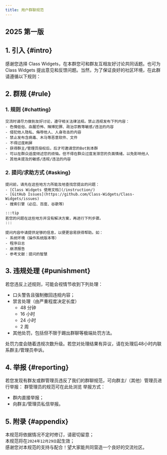 ```yaml
---
title: 用户群聊规范
---
```



## 2025 第一版
## 1. 引入 {#intro}

感谢您选择 Class Widgets，在本群您可和群友互相友好讨论共同话题。也可为 Class Widgets 提出意见和反馈问题。当然，为了保证良好的社区环境，在此群请遵循以下规则：

## 2. 群规 {#rule}
### 1. 规则 {#chatting}
    交流时请尽力做到友好讨论，遵守相关法律法规。禁止违规发布下列内容：
    - 色情低俗、血腥恐怖、赌博犯罪、政治宗教等敏感/违法的内容
    - 侵犯他人隐私、侮辱他人、人身攻击的内容
    - 禁止发布含病毒、木马等恶意软件、文件
    - 不得过度刷屏
    - 获得群主/管理员授权后，后才可邀请您的Bot到本群
    - 可以在群众适度倾述您的烦恼。但不得在群众过度发泄您的负面情绪，以免影响他人
    - 其他未提及的敏感/违规/违法的内容
### 2. 提问/求助方式 {#asking}
    提问前，请先在这些地方力所能及地查找您提出的问题：
    - [Class Widgets 使用文档](/instruction/)
    - [GitHub Issues](https://github.com/Class-Widgets/Class-Widgets/issues)
    - 搜索引擎（必应、百度、谷歌等）

    :::tip
    若您的问题在这些地方并没有解决方案，再进行下列步骤。
    :::

    提问内容中请提供足够的信息，以便更容易获得帮助。如：
    - 系统环境（操作系统版本等）
    - 程序日志
    - 崩溃报告
    - 参考文献：提问的智慧

## 3. 违规处理 {#punishment}
若您违反上述规则，可能会视情节收到下列处理：
- 口头警告且强制撤回违规内容；
- 禁言处理（由严重程度决定长度）
    - 48 分钟
    - 16 小时
    - 24 小时
    - 2 周
- 其他处罚，包括但不限于踢出群聊等极端处罚方法。

处罚力度会随着违规次数升级。若您对处理结果有异议，请在处理后48小时内联系群主/管理员申诉。

## 4. 举报 {#reporting}
若您发现有群友或群管理员违反了我们的群聊规范，可向群主/（其他）管理员进行举报：
群管理员的规范可在此处浏览
举报方式：
- 群内直接举报；
- 向群主/管理员私信举报。
## 5. 附录 {#appendix}
本规范将依据情况不定时修订，请密切留意；  
本规范将在`2024年12月29日`起生效；  
感谢您对本规范的支持与配合！望大家能共同营造一个良好的交流社区。

